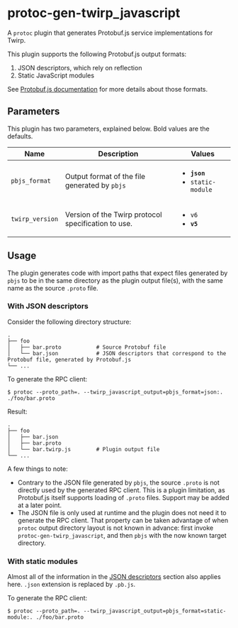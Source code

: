 # protoc-gen-twirp_javascript

A `protoc` plugin that generates Protobuf.js service implementations for Twirp.

This plugin supports the following Protobuf.js output formats:

1. JSON descriptors, which rely on reflection
2. Static JavaScript modules

See [Protobuf.js documentation](https://github.com/protobufjs/protobuf.js#reflection-vs-static-code) for more details about those formats.

## Parameters

This plugin has two parameters, explained below. Bold values are the defaults.

| Name | Description | Values |
| ---- | ----------- | ------ |
| `pbjs_format` | Output format of the file generated by `pbjs` | <ul><li><strong>`json`</strong></li><li>`static-module`</li></ul> |
| `twirp_version` | Version of the Twirp protocol specification to use. | <ul><li>`v6`</li><li><strong>`v5`</strong></li></ul> |

## Usage

The plugin generates code with import paths that expect files generated by `pbjs` to be in the same directory as the plugin output file(s), with the same name as the source `.proto` file.

### With JSON descriptors

Consider the following directory structure:

    .
    ├── foo
    │   ├── bar.proto           # Source Protobuf file
    │   └── bar.json            # JSON descriptors that correspond to the Protobuf file, generated by Protobuf.js
    └── ...

To generate the RPC client:

```
$ protoc --proto_path=. --twirp_javascript_output=pbjs_format=json:. ./foo/bar.proto
```

Result:

    .
    ├── foo
    │   ├── bar.json
    │   ├── bar.proto
    │   └── bar.twirp.js        # Plugin output file
    └── ...

A few things to note:

* Contrary to the JSON file generated by `pbjs`, the source `.proto` is not directly used by the generated RPC client. This is a plugin limitation, as Protobuf.js itself supports loading of `.proto` files. Support may be added at a later point.
* The JSON file is only used at runtime and the plugin does not need it to generate the RPC client. That property can be taken advantage of when `protoc` output directory layout is not known in advance: first invoke `protoc-gen-twirp_javascript`, and then `pbjs` with the now known target directory.

### With static modules

Almost all of the information in the [JSON descriptors](#with-json-descriptors) section also applies here. `.json` extension is replaced by `.pb.js`.

To generate the RPC client:

```
$ protoc --proto_path=. --twirp_javascript_output=pbjs_format=static-module:. ./foo/bar.proto
```
